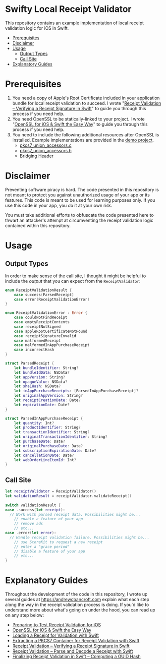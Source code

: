 # Swifty Local Receipt Validator
This repository contains an example implementation of local receipt validation logic for iOS in Swift.

* [Prerequisites](#prerequisites)
* [Disclaimer](#disclaimer)
* [Usage](#usage)
	* [Output Types](#output-types)
	* [Call Site](#call-site)
* [Explanatory Guides](#explanatory-guides)

# Prerequisites
1. You need a copy of Apple's Root Certificate included in your application bundle for local receipt validation to succeed. I wrote "[Receipt Validation – Verifying a Receipt Signature in Swift](https://www.andrewcbancroft.com/2017/07/16/receipt-validation-verifying-a-receipt-signature-in-swift/)" to guide you through this process if you need help.
2. You need OpenSSL to be statically-linked to your project. I wrote "[OpenSSL for iOS & Swift the Easy Way](https://www.andrewcbancroft.com/2015/09/21/openssl-for-ios-swift-the-easy-way/)" to guide you through this process if you need help.
3. You need to include the following additional resources after OpenSSL is installed. Example implementations are provided in the [demo project](https://github.com/andrewcbancroft/SwiftyLocalReceiptValidator/tree/master/Demo/SwiftyLocalReceiptValidatorDemo).
    * [pkcs7_union_accessors.c](https://github.com/andrewcbancroft/SwiftyLocalReceiptValidator/blob/master/Demo/SwiftyLocalReceiptValidatorDemo/pkcs7_union_accessors.c)
    * [pkcs7_union_accessors.h](https://github.com/andrewcbancroft/SwiftyLocalReceiptValidator/blob/master/Demo/SwiftyLocalReceiptValidatorDemo/pkcs7_union_accessors.h)
    * [Bridging Header](https://github.com/andrewcbancroft/SwiftyLocalReceiptValidator/blob/master/Demo/SwiftyLocalReceiptValidatorDemo/SwiftyLocalReceiptValidatorDemo-Bridging-Header.h) 

# Disclaimer
Preventing software piracy is hard. The code presented in this repository is not meant to protect you against unauthorized usage of your app or its features. This code is meant to be used for learning purposes only. If you use this code in your app, you do it at your own risk. 

You must take additional efforts to obfuscate the code presented here to thwart an attacker's attempt at circumventing the receipt validation logic contained within this repository.

# Usage
## Output Types
In order to make sense of the call site, I thought it might be helpful to include the *output* that you can expect from the `ReceiptValidator`:
```swift
enum ReceiptValidationResult {
	case success(ParsedReceipt)
	case error(ReceiptValidationError)
}

enum ReceiptValidationError : Error {
	case couldNotFindReceipt
	case emptyReceiptContents
	case receiptNotSigned
	case appleRootCertificateNotFound
	case receiptSignatureInvalid
	case malformedReceipt
	case malformedInAppPurchaseReceipt
	case incorrectHash
}

struct ParsedReceipt {
	let bundleIdentifier: String?
	let bundleIdData: NSData?
	let appVersion: String?
	let opaqueValue: NSData?
	let sha1Hash: NSData?
	let inAppPurchaseReceipts: [ParsedInAppPurchaseReceipt]?
	let originalAppVersion: String?
	let receiptCreationDate: Date?
	let expirationDate: Date?
}

struct ParsedInAppPurchaseReceipt {
	let quantity: Int?
	let productIdentifier: String?
	let transactionIdentifier: String?
	let originalTransactionIdentifier: String?
	let purchaseDate: Date?
	let originalPurchaseDate: Date?
	let subscriptionExpirationDate: Date?
	let cancellationDate: Date?
	let webOrderLineItemId: Int?
}
```
## Call Site
```swift
let receiptValidator = ReceiptValidator()
let validationResult = receiptValidator.validateReceipt()
		
switch validationResult {
case .success(let receipt):
  // Work with parsed receipt data. Possibilities might be...
    // enable a feature of your app
    // remove ads
    // etc...
case .error(let error):
  // Handle receipt validation failure. Possibilities might be...
    // use StoreKit to request a new receipt
    // enter a "grace period"
    // disable a feature of your app
    // etc...
}
```

# Explanatory Guides
Throughout the development of the code in this repository, I wrote up several guides at https://andrewcbancroft.com explain what each step along the way in the receipt validation process is doing. If you'd like to understand more about what's going on under the hood, you can read up on any step below:

* [Preparing to Test Receipt Validation for iOS](https://www.andrewcbancroft.com/2015/10/05/preparing-to-test-receipt-validation-for-ios/)
* [OpenSSL for iOS & Swift the Easy Way](https://www.andrewcbancroft.com/2015/09/21/openssl-for-ios-swift-the-easy-way/)
* [Loading a Receipt for Validation with Swift](https://www.andrewcbancroft.com/2015/10/13/loading-a-receipt-for-validation-with-swift/)
* [Extracting a PKCS7 Container for Receipt Validation with Swift](https://www.andrewcbancroft.com/2016/06/09/extracting-a-pkcs7-container-for-receipt-validation-with-swift/)
* [Receipt Validation – Verifying a Receipt Signature in Swift](https://www.andrewcbancroft.com/2017/07/16/receipt-validation-verifying-a-receipt-signature-in-swift/)
* [Receipt Validation – Parse and Decode a Receipt with Swift](https://www.andrewcbancroft.com/2017/07/27/receipt-validation-parsing-a-receipt-with-swift/)
* [Finalizing Receipt Validation in Swift – Computing a GUID Hash](https://www.andrewcbancroft.com/2017/07/31/finalizing-receipt-validation-in-swift-computing-a-guid-hash/)
